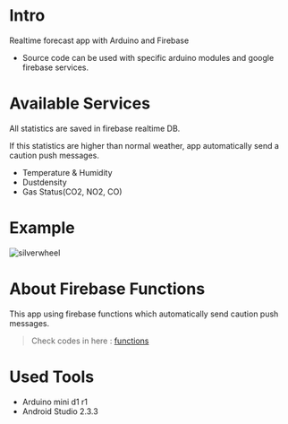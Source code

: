 # Intro
Realtime forecast app with Arduino and Firebase

* Source code can be used with specific arduino modules and google firebase services.

# Available Services
All statistics are saved in firebase realtime DB.

If this statistics are higher than normal weather, app automatically send a caution push messages.

- Temperature & Humidity
- Dustdensity
- Gas Status(CO2, NO2, CO)

# Example
![silverwheel](Arduino/silverwheel.png)

# About Firebase Functions
This app using firebase functions which automatically send caution push messages.

> Check codes in here : [functions](https://github.com/Cradirow/Arduino/blob/master/functions/index.js)


# Used Tools
- Arduino mini d1 r1
- Android Studio 2.3.3
